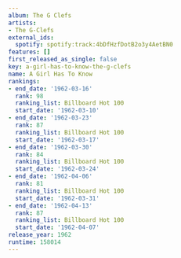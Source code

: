 ```yaml
---
album: The G Clefs
artists:
- The G-Clefs
external_ids:
  spotify: spotify:track:4bDfHzfDotB2o3y4AetBN0
features: []
first_released_as_single: false
key: a-girl-has-to-know-the-g-clefs
name: A Girl Has To Know
rankings:
- end_date: '1962-03-16'
  rank: 98
  ranking_list: Billboard Hot 100
  start_date: '1962-03-10'
- end_date: '1962-03-23'
  rank: 87
  ranking_list: Billboard Hot 100
  start_date: '1962-03-17'
- end_date: '1962-03-30'
  rank: 84
  ranking_list: Billboard Hot 100
  start_date: '1962-03-24'
- end_date: '1962-04-06'
  rank: 81
  ranking_list: Billboard Hot 100
  start_date: '1962-03-31'
- end_date: '1962-04-13'
  rank: 87
  ranking_list: Billboard Hot 100
  start_date: '1962-04-07'
release_year: 1962
runtime: 158014
---
```


